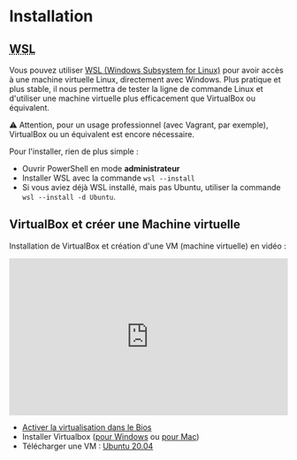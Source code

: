 # Installation

## <abbr title="Windows Subsystem for Linux">WSL</abbr>

Vous pouvez utiliser [<abbr>WSL</abbr> (Windows Subsystem for Linux)](https://fr.wikipedia.org/wiki/Windows_Subsystem_for_Linux) pour avoir accès à une machine virtuelle Linux, directement avec Windows. Plus pratique et plus stable, il nous permettra de tester la ligne de commande Linux et d'utiliser une machine virtuelle plus efficacement que VirtualBox ou équivalent.

:warning: Attention, pour un usage professionnel (avec Vagrant, par exemple), VirtualBox ou un équivalent est encore nécessaire.

Pour l'installer, rien de plus simple :
- Ouvrir PowerShell en mode **administrateur**
- Installer <abbr>WSL</abbr> avec la commande `wsl --install`
- Si vous aviez déjà <abbr>WSL</abbr> installé, mais pas Ubuntu, utiliser la commande `wsl --install -d Ubuntu`.

## VirtualBox et créer une Machine virtuelle

Installation de VirtualBox et création d'une VM (machine virtuelle) en vidéo :

<div style="position: relative; padding-bottom: 56.25%; height: 0;"><iframe src="https://www.loom.com/embed/60d5493cfcf84b5e80ebba436246a215" frameborder="0" webkitallowfullscreen mozallowfullscreen allowfullscreen style="position: absolute; top: 0; left: 0; width: 100%; height: 100%;"></iframe></div>

- [Activer la virtualisation dans le Bios](https://www.tech2tech.fr/comment-activer-la-technologie-de-virtualisation-sur-mon-pc/)
- Installer Virtualbox ([pour Windows](https://download.virtualbox.org/virtualbox/6.1.16/VirtualBox-6.1.16-140961-Win.exe) ou [pour Mac](https://download.virtualbox.org/virtualbox/6.1.16/VirtualBox-6.1.16-140961-OSX.dmg))
- Télécharger une VM : [Ubuntu 20.04](https://sourceforge.net/projects/linuxvmimages/files/VirtualBox/U/Ubuntu_20.10_VB.zip/download)

